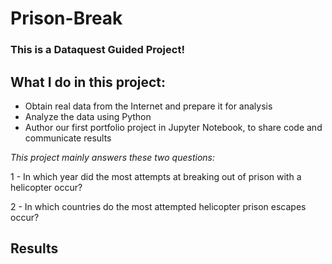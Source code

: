 # Prison-Break

### This is a  Dataquest Guided Project!


## What I do in this project:

* Obtain real data from the Internet and prepare it for analysis
* Analyze the data using Python
* Author our first portfolio project in Jupyter Notebook, to share code and communicate results

*This project mainly answers these two questions:*

1 - In which year did the most attempts at breaking out of prison with a helicopter occur?

2 - In which countries do the most attempted helicopter prison escapes occur?

## Results

